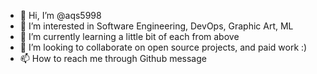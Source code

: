 - 👋 Hi, I’m @aqs5998
- 👀 I’m interested in Software Engineering, DevOps, Graphic Art, ML
- 🌱 I’m currently learning a little bit of each from above
- 💞️ I’m looking to collaborate on open source projects, and paid work :)
- 📫 How to reach me through Github message

<!---
aqs5998/aqs5998 is a ✨ special ✨ repository because its `README.md` (this file) appears on your GitHub profile.
You can click the Preview link to take a look at your changes.
--->
